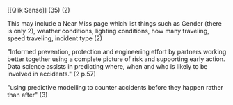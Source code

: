 [[Qlik Sense]] (35) (2)

This may include a Near Miss page which list things such as Gender (there is only 2), weather conditions, lighting conditions, how many traveling, speed traveling, incident type (2)

"Informed prevention, protection and engineering effort by partners working better together using a complete picture of risk and supporting early action. Data science assists in predicting where, when and who is likely to be involved in accidents." (2 p.57)

"using predictive modelling to counter accidents before they happen rather than after" (3)